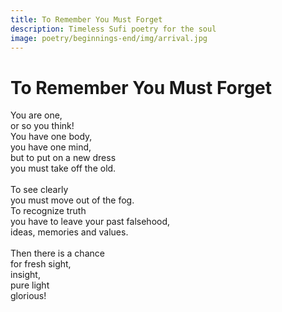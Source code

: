```yaml
---
title: To Remember You Must Forget
description: Timeless Sufi poetry for the soul
image: poetry/beginnings-end/img/arrival.jpg
---
```


# To Remember You Must Forget

<div class="aphorism-text">

You are one,  <br/>
or so you think!  <br/>
You have one body,  <br/>
you have one mind,  <br/>
but to put on a new dress  <br/>
you must take off the old.  <br/>
  <br/>
To see clearly  <br/>
you must move out of the fog.  <br/>
To recognize truth  <br/>
you have to leave your past falsehood,  <br/>
ideas, memories and values.  <br/>
  <br/>
Then there is a chance  <br/>
for fresh sight,  <br/>
insight,  <br/>
pure light  <br/>
glorious!  <br/>

</div>